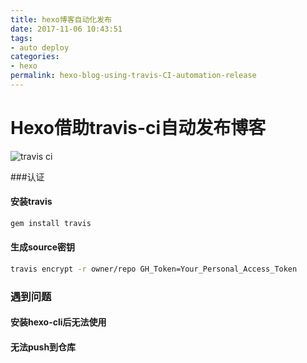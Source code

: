 ```yaml
---
title: hexo博客自动化发布
date: 2017-11-06 10:43:51
tags: 
- auto deploy
categories:
- hexo
permalink: hexo-blog-using-travis-CI-automation-release
---
```


Hexo借助travis-ci自动发布博客
====

![travis ci](http://oi1wvrjc2.bkt.clouddn.com/17-11-6/87226994.jpg)

###认证

#### 安装travis
```bash
gem install travis
```

#### 生成source密钥
```bash
travis encrypt -r owner/repo GH_Token=Your_Personal_Access_Token
```


### 遇到问题

#### 安装hexo-cli后无法使用

#### 无法push到仓库

